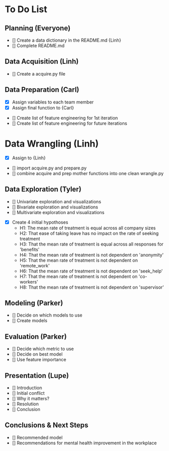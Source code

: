 # To Do List

## Planning (Everyone)

- [] Create a data dictionary in the README.md {Linh}
- [] Complete README.md


## Data Acquisition (Linh)
- [] Create a acquire.py file

## Data Preparation (Carl)

- [x] Assign variables to each team member
- [X] Assign final function to {Carl}
- [] Create list of feature engineering for 1st iteration
- [] Create list of feature engineering for future iterations

# Data Wrangling (Linh)
- [X] Assign to {Linh}
- [] import acquire.py and prepare.py
- [] combine acquire and prep mother functions into one clean wrangle.py

## Data Exploration (Tyler)
- [] Univariate exploration and visualizations
- [] Bivariate exploration and visualizations
- [] Multivariate exploration and visualizations
- [X] Create 4 initial hypothoses
    - H1: The mean rate of treatment is equal across all company sizes
    - H2: That ease of taking leave has no impact on the rate of seeking treatment
    - H3: That the mean rate of treatment is equal across all responses for 'benefits'
    - H4: That the mean rate of treatment is not dependent on 'anonymity'
    - H5: That the mean rate of treatment is not dependent on 'remote_work'
    - H6: That the mean rate of treatment is not dependent on 'seek_help'
    - H7: That the mean rate of treatment is not dependent on 'co-workers'
    - H8: That the mean rate of treatment is not dependent on 'supervisor'
    
## Modeling (Parker)
- [] Decide on which models to use
- [] Create models

## Evaluation (Parker)
- [] Decide which metric to use
- [] Decide on best model
- [] Use feature importance

## Presentation (Lupe)
- [] Introduction
- [] Initial conflict
- [] Why it matters?
- [] Resolution
- [] Conclusion

## Conclusions & Next Steps
- [] Recommended model
- [] Recommendations for mental health improvement in the workplace 


